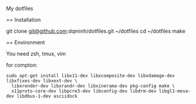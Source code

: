 My dotfiles

== Installation

  git clone git@github.com:dqminh/dotfiles.git ~/dotfiles
  cd ~/dotfiles
  make

== Environment

You need zsh, tmux, vim

for compton:

```
sudo apt-get install libx11-dev libxcomposite-dev libxdamage-dev libxfixes-dev libxext-dev \
  libxrender-dev libxrandr-dev libxinerama-dev pkg-config make \
  x11proto-core-dev libpcre3-dev libconfig-dev libdrm-dev libgl1-mesa-dev libdbus-1-dev asciidock
```
